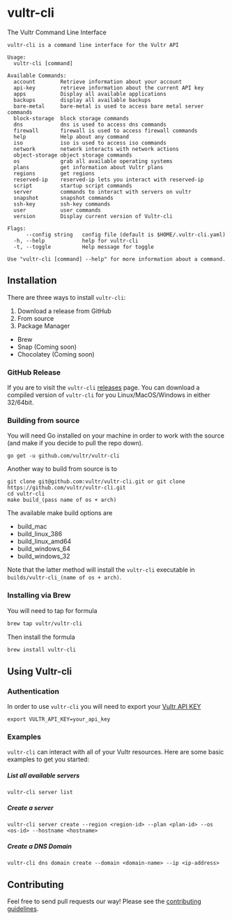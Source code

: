 # vultr-cli

The Vultr Command Line Interface
```
vultr-cli is a command line interface for the Vultr API

Usage:
  vultr-cli [command]

Available Commands:
  account        Retrieve information about your account
  api-key        retrieve information about the current API key
  apps           Display all available applications
  backups        display all available backups
  bare-metal     bare-metal is used to access bare metal server commands
  block-storage  block storage commands
  dns            dns is used to access dns commands
  firewall       firewall is used to access firewall commands
  help           Help about any command
  iso            iso is used to access iso commands
  network        network interacts with network actions
  object-storage object storage commands
  os             grab all available operating systems
  plans          get information about Vultr plans
  regions        get regions
  reserved-ip    reserved-ip lets you interact with reserved-ip
  script         startup script commands
  server         commands to interact with servers on vultr
  snapshot       snapshot commands
  ssh-key        ssh-key commands
  user           user commands
  version        Display current version of Vultr-cli

Flags:
      --config string   config file (default is $HOME/.vultr-cli.yaml)
  -h, --help            help for vultr-cli
  -t, --toggle          Help message for toggle

Use "vultr-cli [command] --help" for more information about a command.
```

## Installation

There are three ways to install `vultr-cli`:
1. Download a release from GitHub
2. From source
3. Package Manager
  - Brew
  - Snap (Coming soon)
  - Chocolatey (Coming soon)
  
### GitHub Release
If you are to visit the `vultr-cli` [releases](https://github.com/vultr/vultr-cli/releases) page. You can download a compiled version of `vultr-cli` for you Linux/MacOS/Windows in either 32/64bit.

### Building from source 

You will need Go installed on your machine in order to work with the source (and make if you decide to pull the repo down).

`go get -u github.com/vultr/vultr-cli`

Another way to build from source is to 

```
git clone git@github.com:vultr/vultr-cli.git or git clone https://github.com/vultr/vultr-cli.git
cd vultr-cli
make build_(pass name of os + arch)
```

The available make build options are
- build_mac
- build_linux_386
- build_linux_amd64
- build_windows_64
- build_windows_32

Note that the latter method will install the `vultr-cli` executable in `builds/vultr-cli_(name of os + arch)`.

### Installing via Brew

You will need to tap for formula
``` sh
brew tap vultr/vultr-cli
```

Then install the formula

```sh 
brew install vultr-cli
```

## Using Vultr-cli

### Authentication

In order to use `vultr-cli` you will need to export your [Vultr API KEY](https://my.vultr.com/settings/#settingsapi) 

`export VULTR_API_KEY=your_api_key`

### Examples

`vultr-cli` can interact with all of your Vultr resources. Here are some basic examples to get you started:

##### List all available servers
`vultr-cli server list`

##### Create a server
`vultr-cli server create --region <region-id> --plan <plan-id> --os <os-id> --hostname <hostname>` 

##### Create a DNS Domain
`vultr-cli dns domain create --domain <domain-name> --ip <ip-address>`

## Contributing
Feel free to send pull requests our way! Please see the [contributing guidelines](CONTRIBUTING.md).
